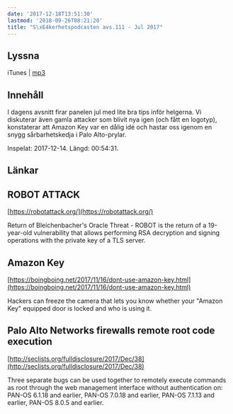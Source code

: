 ```yaml
---
date: '2017-12-18T13:51:30'
lastmod: '2018-09-26T08:21:20'
title: "S\xE4kerhetspodcasten avs.111 - Jul 2017"
---
```

## Lyssna

iTunes \| [mp3](http://traffic.libsyn.com/sakerhetspodcasten/Sakerhetspodcasten_Jul_2017.mp3)

## Innehåll

I dagens avsnitt firar panelen jul med lite bra tips inför helgerna. Vi diskuterar
även gamla attacker som blivit nya igen (och fått en logotyp), konstaterar att Amazon
Key var en dålig idé och hastar oss igenom en snygg sårbarhetskedja i Palo Alto-prylar.

Inspelat: 2017-12-14. Längd: 00:54:31.

## Länkar

## ROBOT ATTACK


[https://robotattack.org/](https://robotattack.org/)

Return of Bleichenbacher\'s Oracle Threat - ROBOT is the return of a 19-year-old
vulnerability that allows performing RSA decryption and signing operations with the
private key of a TLS server.

## Amazon Key


[https://boingboing.net/2017/11/16/dont-use-amazon-key.html](https://boingboing.net/2017/11/16/dont-use-amazon-key.html)

Hackers can freeze the camera that lets you know whether your "Amazon Key" equipped
door is locked and who is using it.

## Palo Alto Networks firewalls remote root code execution


[http://seclists.org/fulldisclosure/2017/Dec/38](http://seclists.org/fulldisclosure/2017/Dec/38)

Three separate bugs can be used together to remotely execute commands as
root through the web management interface without authentication on: PAN-OS
6.1.18 and earlier, PAN-OS 7.0.18 and earlier, PAN-OS 7.1.13 and earlier,
PAN-OS 8.0.5 and earlier.

